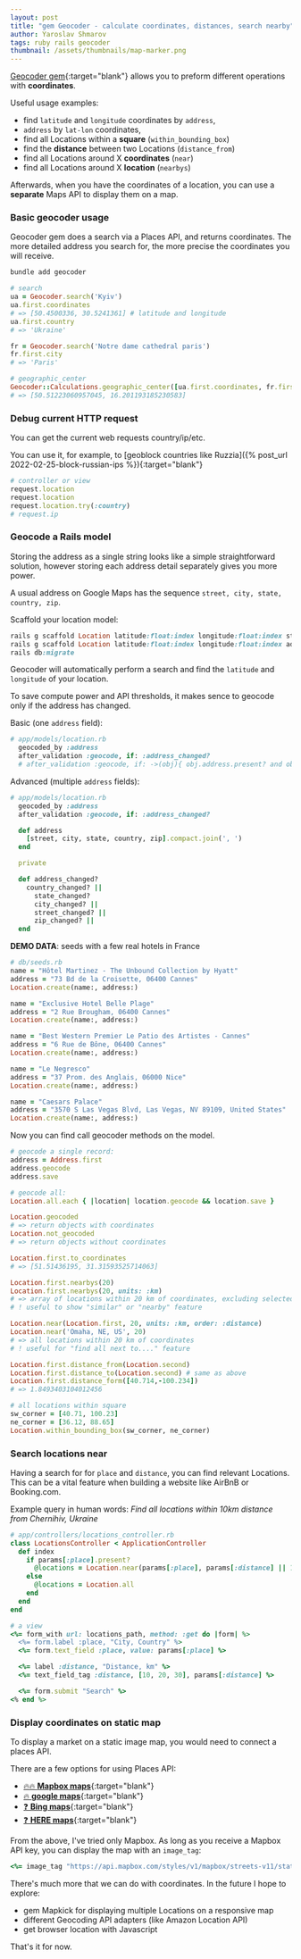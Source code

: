 ```yaml
---
layout: post
title: "gem Geocoder - calculate coordinates, distances, search nearby"
author: Yaroslav Shmarov
tags: ruby rails geocoder
thumbnail: /assets/thumbnails/map-marker.png
---
```


[Geocoder gem](https://github.com/alexreisner/geocoder){:target="blank"} allows you to preform different operations with **coordinates**.

Useful usage examples:
* find `latitude` and `longitude` coordinates by `address`, 
* `address` by `lat-lon` coordinates, 
* find all Locations within a **square** (`within_bounding_box`)
* find the **distance** between two Locations (`distance_from`)
* find all Locations around X **coordinates** (`near`)
* find all Locations around X **location** (`nearbys`)

Afterwards, when you have the coordinates of a location, you can use a **separate** Maps API to display them on a map.

### Basic geocoder usage

Geocoder gem does a search via a Places API, and returns coordinates. The more detailed address you search for, the more precise the coordinates you will receive.

```ruby
bundle add geocoder

# search
ua = Geocoder.search('Kyiv')
ua.first.coordinates
# => [50.4500336, 30.5241361] # latitude and longitude
ua.first.country
# => 'Ukraine'

fr = Geocoder.search('Notre dame cathedral paris')
fr.first.city
# => 'Paris'

# geographic_center
Geocoder::Calculations.geographic_center([ua.first.coordinates, fr.first.coordinates])
# => [50.51223060957045, 16.201193185230583]
```

### Debug current HTTP request

You can get the current web requests country/ip/etc.

You can use it, for example, to [geoblock countries like Ruzzia]({% post_url 2022-02-25-block-russian-ips %}){:target="blank"}

```ruby
# controller or view
request.location
request.location
request.location.try(:country)
# request.ip
```

### Geocode a Rails model

Storing the address as a single string looks like a simple straightforward solution, however storing each address detail separately gives you more power.

A usual address on Google Maps has the sequence `street, city, state, country, zip`.

Scaffold your location model:

```ruby
rails g scaffold Location latitude:float:index longitude:float:index street city state country zip
rails g scaffold Location latitude:float:index longitude:float:index address
rails db:migrate
```

Geocoder will automatically perform a search and find the `latitude` and `longitude` of your location.

To save compute power and API thresholds, it makes sence to geocode only if the address has changed.

Basic (one `address` field):

```ruby
# app/models/location.rb
  geocoded_by :address   
  after_validation :geocode, if: :address_changed?
  # after_validation :geocode, if: ->(obj){ obj.address.present? and obj.address_changed? }
```

Advanced (multiple `address` fields):

```ruby
# app/models/location.rb
  geocoded_by :address   
  after_validation :geocode, if: :address_changed? 

  def address 
    [street, city, state, country, zip].compact.join(', ')
  end

  private

  def address_changed?
    country_changed? ||
      state_changed? 
      city_changed? ||
      street_changed? ||
      zip_changed? ||
  end 
```

**DEMO DATA**: seeds with a few real hotels in France

```ruby
# db/seeds.rb
name = "Hôtel Martinez - The Unbound Collection by Hyatt"
address = "73 Bd de la Croisette, 06400 Cannes"
Location.create(name:, address:)

name = "Exclusive Hotel Belle Plage"
address = "2 Rue Brougham, 06400 Cannes"
Location.create(name:, address:)

name = "Best Western Premier Le Patio des Artistes - Cannes"
address = "6 Rue de Bône, 06400 Cannes"
Location.create(name:, address:)

name = "Le Negresco"
address = "37 Prom. des Anglais, 06000 Nice"
Location.create(name:, address:)

name = "Caesars Palace"
address = "3570 S Las Vegas Blvd, Las Vegas, NV 89109, United States"
Location.create(name:, address:)
```

Now you can find call geocoder methods on the model.

```ruby
# geocode a single record:
address = Address.first
address.geocode
address.save

# geocode all:
Location.all.each { |location| location.geocode && location.save }

Location.geocoded
# => return objects with coordinates
Location.not_geocoded
# => return objects without coordinates

Location.first.to_coordinates
# => [51.51436195, 31.31593525714063]

Location.first.nearbys(20)
Location.first.nearbys(20, units: :km)
# => array of locations within 20 km of coordinates, excluding selected location
# ! useful to show "similar" or "nearby" feature

Location.near(Location.first, 20, units: :km, order: :distance)
Location.near('Omaha, NE, US', 20)
# => all locations within 20 km of coordinates
# ! useful for "find all next to...." feature

Location.first.distance_from(Location.second)
Location.first.distance_to(Location.second) # same as above
Location.first.distance_form([40.714,-100.234])
# => 1.8493403104012456

# all locations within square
sw_corner = [40.71, 100.23] 
ne_corner = [36.12, 88.65]
Location.within_bounding_box(sw_corner, ne_corner)
```

### Search locations near

Having a search for for `place` and `distance`, you can find relevant Locations. This can be a vital feature when building a website like AirBnB or Booking.com.

Example query in human words: *Find all locations within 10km distance from Chernihiv, Ukraine*

```ruby
# app/controllers/locations_controller.rb
class LocationsController < ApplicationController
  def index
    if params[:place].present?
      @locations = Location.near(params[:place], params[:distance] || 10, order: :distance)
    else
      @locations = Location.all
    end
  end
end
```

```ruby
# a view
<%= form_with url: locations_path, method: :get do |form| %>
  <%= form.label :place, "City, Country" %>
  <%= form.text_field :place, value: params[:place] %>

  <%= label :distance, "Distance, km" %>
  <%= text_field_tag :distance, [10, 20, 30], params[:distance] %>

  <%= form.submit "Search" %>
<% end %>
```

### Display coordinates on static map

To display a market on a static image map, you would need to connect a places API.

There are a few options for using Places API:
* [🔥🔥 **Mapbox maps**](https://docs.mapbox.com/playground/static/){:target="blank"}
* [🔥 **google maps**](https://developers.google.com/maps/documentation/maps-static){:target="blank"}
* [❓ **Bing maps**](https://learn.microsoft.com/en-us/bingmaps/rest-services/imagery/get-a-static-map#get-a-road-map-with-building-footprints){:target="blank"}
* [❓ **HERE maps**](https://www.here.com/){:target="blank"}

From the above, I've tried only Mapbox. As long as you receive a Mapbox API key, you can display the map with an `image_tag`:

```ruby
<%= image_tag "https://api.mapbox.com/styles/v1/mapbox/streets-v11/static/pin-s+ff2700(#{location.longitude},#{location.latitude})/#{location.longitude},#{location.latitude},13,0/300x200?access_token=#{Rails.application.credentials.dig(:mapbox_key)}" %>
```

There's much more that we can do with coordinates. In the future I hope to explore:
* gem Mapkick for displaying multiple Locations on a responsive map
* different Geocoding API adapters (like Amazon Location API)
* get browser location with Javascript

That's it for now.